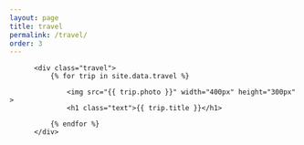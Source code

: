 ```yaml
---
layout: page
title: travel
permalink: /travel/
order: 3
---
```


<div id="body">
  <div id="main">
  	
  	
	  	  <div class="travel">
			  {% for trip in site.data.travel %}

			      <img src="{{ trip.photo }}" width="400px" height="300px" >
			      <h1 class="text">{{ trip.title }}</h1>

			  {% endfor %}
		  </div>
	

  </div>
</div>

<script type="text/javascript">
    var index=0;
    function flipPhotos(){ 
      [].forEach.call(document.images,function (v,i) { document.images[i].hidden = i!==index;});
      index = (index+1) % document.images.length;
    }
    window.onload = function () {setInterval(flipPhotos, 1000),hideTd("travel")};

    
    function hideTd(className){
	    var elements = document.getElementsByClassName(className);
	    for(var i = 0, length = elements.length; i < length; i++) {      
	       elements[i].style.display = 'block'; 
	    }
 	}
 </script>